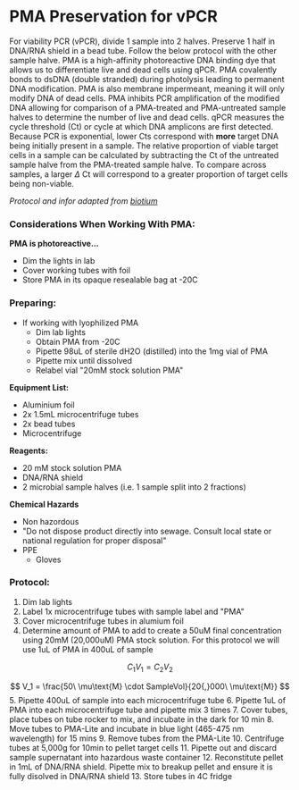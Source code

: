 
# PMA Preservation for vPCR
For viability PCR (vPCR), divide 1 sample into 2 halves. Preserve 1 half in DNA/RNA shield in a bead tube. Follow the below protocol with the other sample halve. PMA is a high-affinity photoreactive DNA binding dye that allows us to differentiate live and dead cells using qPCR. PMA covalently bonds to dsDNA (double stranded) during photolysis leading to permanent DNA modification. PMA is also membrane impermeant, meaning it will only modify DNA of dead cells. PMA inhibits PCR amplification of the modified DNA allowing for comparison of a PMA-treated and PMA-untreated sample halves to determine the number of live and dead cells. qPCR measures the cycle threshold (Ct) or cycle at which DNA amplicons are first detected. Because PCR is exponential, lower Cts correspond with **more** target DNA being initially present in a sample. The relative proportion of viable target cells in a sample can be calculated by subtracting the Ct of the untreated sample halve from the PMA-treated sample halve. To compare across samples, a larger $\Delta$ Ct will correspond to a greater proportion of target cells being non-viable. 

*Protocol and infor adapted from [biotium](https://biotium.com/wp-content/uploads/2020/06/PI-40013-40019.pdf)*
### Considerations When Working With PMA:

**PMA is photoreactive...**
- Dim the lights in lab
- Cover working tubes with foil
- Store PMA in its opaque resealable bag at -20C

### Preparing: 
- If working with lyophilized PMA
    - Dim lab lights 
    - Obtain PMA from -20C
    - Pipette 98uL of sterile dH2O (distilled) into the 1mg vial of PMA
    - Pipette mix until dissolved 
    - Relabel vial "20mM stock solution PMA"

**Equipment List:**
- Aluminium foil 
- 2x 1.5mL microcentrifuge tubes 
- 2x bead tubes
- Microcentrifuge 

**Reagents:**
- 20 mM stock solution PMA
- DNA/RNA shield
- 2 microbial sample halves (i.e. 1 sample split into 2 fractions)

**Chemical Hazards**
- Non hazordous 
- "Do not dispose product directly into sewage. Consult local state or national regulation for proper disposal"
- PPE
    - Gloves


### Protocol: 
1. Dim lab lights 
2. Label 1x microcentrifuge tubes with sample label and "PMA"
3. Cover microcentrifuge tubes in alumium foil 
4. Determine amount of PMA to add to create a 50uM final concentration using 20mM (20,000uM) PMA stock solution. For this protocol we will use 1uL of PMA in 400uL of sample

$$
C_1V_1 = C_2V_2
$$

$$
V_1 = \frac{50\ \mu\text{M} \cdot SampleVol}{20{,}000\ \mu\text{M}}
$$
5. Pipette 400uL of sample into each microcentrifuge tube
6. Pipette 1uL of PMA into each microcentrifuge tube and pipette mix 3 times
7. Cover tubes, place tubes on tube rocker to mix, and incubate in the dark for 10 min 
8. Move tubes to PMA-Lite and incubate in blue light (465-475 nm wavelength) for 15 mins 
9. Remove tubes from the PMA-Lite 
10. Centrifuge tubes at 5,000g for 10min to pellet target cells
11. Pipette out and discard sample supernatant into hazardous waste container
12. Reconstitute pellet in 1mL of DNA/RNA shield. Pipette mix to breakup pellet and ensure it is fully disolved in DNA/RNA shield
13. Store tubes in 4C fridge
